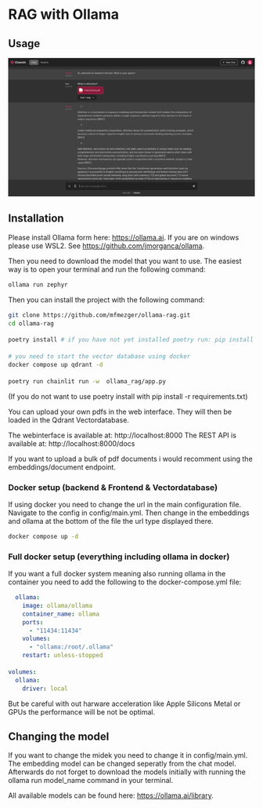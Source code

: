 # RAG with Ollama

## Usage

![Screenshot](res/GUI.png)

## Installation

Please install Ollama form here: https://ollama.ai. If you are on windows please use WSL2. See https://github.com/jmorganca/ollama.


Then you need to download the model that you want to use. The easiest way is to open your terminal and run the following command:

```bash
ollama run zephyr
```

Then you can install the project with the following command:

```bash
git clone https://github.com/mfmezger/ollama-rag.git
cd ollama-rag

poetry install # if you have not yet installed poetry run: pip install poetry

# you need to start the vector database using docker
docker compose up qdrant -d

poetry run chainlit run -w  ollama_rag/app.py
```

(If you do not want to use poetry install with pip install -r requirements.txt)

You can upload your own pdfs in the web interface. They will then be loaded in the Qdrant Vectordatabase.

The webinterface is available at: http://localhost:8000
The REST API is available at: http://localhost:8000/docs

If you want to upload a bulk of pdf documents i would recomment using the embeddings/document endpoint.



### Docker setup (backend & Frontend & Vectordatabase)

If using docker you need to change the url in the main configuration file.
Navigate to the config in config/main.yml. Then change in the embeddings and ollama at the bottom of the file the url type displayed there.

```bash
docker compose up -d
```

### Full docker setup (everything including ollama in docker)

If you want a full docker system meaning also running ollama in the container you need to add the following to the docker-compose.yml file:

```yaml
  ollama:
    image: ollama/ollama
    container_name: ollama
    ports:
      - "11434:11434"
    volumes:
      - "ollama:/root/.ollama"
    restart: unless-stopped

volumes:
  ollama:
    driver: local
```

But be careful with out harware acceleration like Apple Silicons Metal or GPUs the performance will be not be optimal.

## Changing the model

If you want to change the midek you need to change it in config/main.yml. The embedding model can be changed seperatly from the chat model. Afterwards do not forget to download the models initially with running the ollama run model_name command in your terminal.

All available models can be found here: https://ollama.ai/library.
